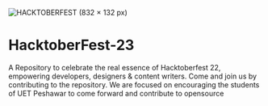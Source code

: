 ![HACKTOBERFEST (832 × 132 px)](https://github.com/MLSA-UETP/HacktoberFest-22/assets/47780362/a48930af-de1d-47df-a90d-b53953cfc801)

# HacktoberFest-23
A Repository to celebrate the real essence of Hacktoberfest 22, empowering developers, designers &amp; content writers. Come and join us by contributing to the repository. We are focused on encouraging the students of UET Peshawar to come forward and contribute to opensource
